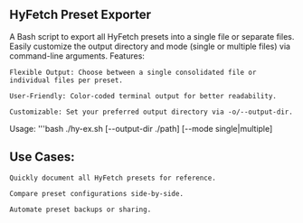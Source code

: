 ## HyFetch Preset Exporter

A Bash script to export all HyFetch presets into a single file or separate files. Easily customize the output directory and mode (single or multiple files) via command-line arguments.
Features:

    Flexible Output: Choose between a single consolidated file or individual files per preset.

    User-Friendly: Color-coded terminal output for better readability.

    Customizable: Set your preferred output directory via -o/--output-dir.

Usage:
'''bash
./hy-ex.sh [--output-dir ./path] [--mode single|multiple]

## Use Cases:

    Quickly document all HyFetch presets for reference.

    Compare preset configurations side-by-side.

    Automate preset backups or sharing.
